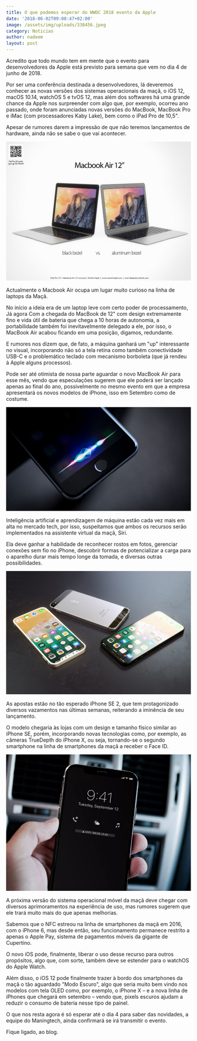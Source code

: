```yaml
---
title: O que podemos esperar do WWDC 2018 evento da Apple
date: '2018-06-02T09:00:47+02:00'
image: /assets/img/uploads/338456.jpeg
category: Noticias
author: nadeem
layout: post
---
```

Acredito que todo mundo tem em mente que o evento para desenvolvedores da Apple está previsto para semana que vem no dia 4 de junho de 2018.

Por ser uma conferência destinada a desenvolvedores, lá deveremos conhecer as novas versões dos sistemas operacionais da maçã, o iOS 12, macOS 10.14, watchOS 5 e tvOS 12, mas além dos softwares há uma grande chance da Apple nos surpreender com algo que, por exemplo, ocorreu ano passado, onde foram anunciadas novas versões do MacBook, MacBook Pro e iMac (com processadores Kaby Lake), bem como o iPad Pro de 10,5".

Apesar de rumores darem a impressão de que não teremos lançamentos de hardware, ainda não se sabe o que vai acontecer.

![](/assets/img/uploads/112182.jpeg)

Actualmente o Macbook Air ocupa um lugar muito curioso na linha de laptops da Maçã.

No início a ideia era de um laptop leve com certo poder de processamento, Já agora Com a chegada do MacBook de 12" com design extremamente fino e vida útil de bateria que chega a 10 horas de autonomia, a portabilidade também foi inevitavelmente delegado a ele, por isso, o MacBook Air acabou ficando em uma posição, digamos, redundante.

E rumores nos dizem que, de fato, a máquina ganhará um "up" interessante no visual, incorporando não só a tela retina como também conectividade USB-C e o problemático teclado com mecanismo borboleta (que já rendeu à Apple alguns processos).

Pode ser até otimista de nossa parte aguardar o novo MacBook Air para esse mês, vendo que especulações sugerem que ele poderá ser lançado apenas ao final do ano, possivelmente no mesmo evento em que a empresa apresentará os novos modelos de iPhone, isso em Setembro como de costume.

![](/assets/img/uploads/315382.jpeg)

Inteligência artificial e aprendizagem de máquina estão cada vez mais em alta no mercado tech, por isso, suspeitamos que ambos os recursos serão implementados na assistente virtual da maçã, Siri.

Ela deve ganhar a habilidade de reconhecer rostos em fotos, gerenciar conexões sem fio no iPhone, descobrir formas de potencializar a carga para o aparelho durar mais tempo longe da tomada, e diversas outras possibilidades.

![](/assets/img/uploads/335129.jpeg)

As apostas estão no tão esperado iPhone SE 2, que tem protagonizado diversos vazamentos nas últimas semanas, reiterando a iminência de seu lançamento.

O modelo chegaria às lojas com um design e tamanho físico similar ao iPhone SE, porém, incorporando novas tecnologias como, por exemplo, as câmeras TrueDepth do iPhone X, ou seja, tornando-se o segundo smartphone na linha de smartphones da maçã a receber o Face ID.



![](/assets/img/uploads/ios.jpg)



A próxima versão do sistema operacional móvel da maçã deve chegar com diversos aprimoramentos na experiência de uso, mas rumores sugerem que ele trará muito mais do que apenas melhorias.

Sabemos que o NFC estreou na linha de smartphones da maçã em 2016, com o iPhone 6, mas desde então, seu funcionamento permanece restrito a apenas o Apple Pay, sistema de pagamentos móveis da gigante de Cupertino.

O novo iOS pode, finalmente, liberar o uso desse recurso para outros propósitos, algo que, com sorte, também deve se estender para o watchOS do Apple Watch.

Além disso, o iOS 12 pode finalmente trazer à bordo dos smartphones da maçã o tão aguardado "Modo Escuro", algo que seria muito bem vindo nos modelos com tela OLED como, por exemplo, o iPhone X – e a nova linha de iPhones que chegará em setembro – vendo que, pixels escuros ajudam a reduzir o consumo de bateria nesse tipo de painel.

O que nos resta agora é só esperar até o dia 4 para saber das novidades, a equipe do Maningtech, ainda confirmará se irá transmitir o evento. 

Fique ligado, ao blog.
